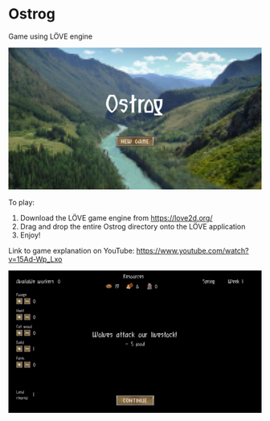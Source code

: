 # Ostrog
Game using LÖVE engine

![alt text](https://github.com/TBemz/Ostrog/blob/main/Images/ostrog-1.PNG "Ostrog")

To play:
1. Download the LÖVE game engine from https://love2d.org/
2. Drag and drop the entire Ostrog directory onto the LÖVE application
3. Enjoy!

Link to game explanation on YouTube: https://www.youtube.com/watch?v=15Ad-Wp_Lxo

![alt text](https://github.com/TBemz/Ostrog/blob/main/Images/ostrog-2.PNG "Ostrog")

